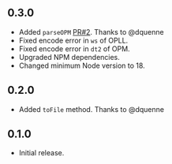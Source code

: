 ## 0.3.0
- Added `parseOPM` [PR#2](https://github.com/digital-sound-antiques/ym-voice/pull/2). Thanks to @dquenne
- Fixed encode error in `ws` of OPLL.
- Fixed encode error in `dt2` of OPM.
- Upgraded NPM dependencies.
- Changed minimum Node version to 18.

## 0.2.0
- Added `toFile` method. Thanks to @dquenne

## 0.1.0
- Initial release.
